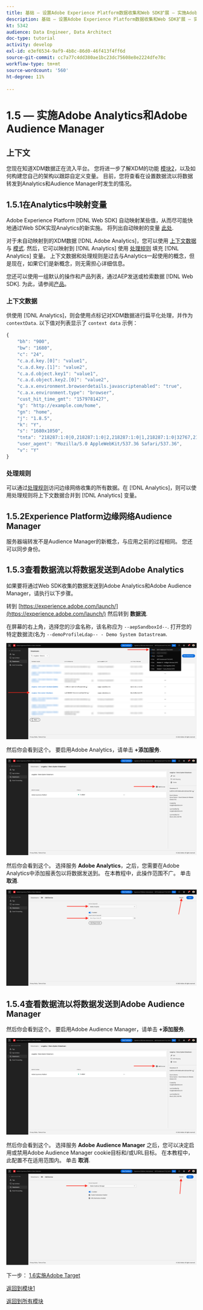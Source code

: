 ```yaml
---
title: 基础 — 设置Adobe Experience Platform数据收集和Web SDK扩展 — 实施Adobe Analytics和Adobe Audience Manager
description: 基础 — 设置Adobe Experience Platform数据收集和Web SDK扩展 — 实施Adobe Analytics和Adobe Audience Manager
kt: 5342
audience: Data Engineer, Data Architect
doc-type: tutorial
activity: develop
exl-id: e3ef6534-9af9-4b8c-86d0-46f413f4ff6d
source-git-commit: cc7a77c4dd380ae1bc23dc75608e8e2224dfe78c
workflow-type: tm+mt
source-wordcount: '560'
ht-degree: 11%

---
```


# 1.5 — 实施Adobe Analytics和Adobe Audience Manager

## 上下文

您现在知道XDM数据正在流入平台。 您将进一步了解XDM的功能 [模块2](./../module2/data-ingestion.md)，以及如何构建您自己的架构以跟踪自定义变量。 目前，您将查看在设置数据流以将数据转发到Analytics和Audience Manager时发生的情况。

## 1.5.1在Analytics中映射变量

Adobe Experience Platform [!DNL Web SDK] 自动映射某些值，从而尽可能快地通过Web SDK实现Analytics的新实施。 将列出自动映射的变量 [此处](https://experienceleague.adobe.com/docs/experience-platform/edge/data-collection/adobe-analytics/automatically-mapped-vars.html#data-collection).

对于未自动映射到的XDM数据 [!DNL Adobe Analytics]，您可以使用 [上下文数据](https://experienceleague.adobe.com/docs/analytics/implementation/vars/page-vars/contextdata.html?lang=zh-Hans) 与 [模式](https://experienceleague.adobe.com/docs/experience-platform/xdm/schema/composition.html?lang=zh-Hans). 然后，它可以映射到 [!DNL Analytics] 使用 [处理规则](https://experienceleague.adobe.com/docs/analytics/admin/admin-tools/processing-rules/processing-rules-configuration/t-processing-rules.html?lang=zh-Hans) 填充 [!DNL Analytics] 变量。 上下文数据和处理规则是过去与Analytics一起使用的概念，但是现在，如果它们是新概念，则无需担心详细信息。

您还可以使用一组默认的操作和产品列表，通过AEP发送或检索数据 [!DNL Web SDK]. 为此，请参阅[产品](https://experienceleague.adobe.com/docs/experience-platform/edge/data-collection/collect-commerce-data.html?lang=en#data-collection)。

### 上下文数据

供使用 [!DNL Analytics]，则会使用点标记对XDM数据进行扁平化处理，并作为 `contextData`. 以下值对列表显示了 `context data` 示例：

```javascript
{
    "bh": "900",
    "bw": "1680",
    "c": "24",
    "c.a.d.key.[0]": "value1",
    "c.a.d.key.[1]": "value2",
    "c.a.d.object.key1": "value1",
    "c.a.d.object.key2.[0]": "value2",
    "c.a.x.environment.browserdetails.javascriptenabled": "true",
    "c.a.x.environment.type": "browser",
    "cust_hit_time_gmt": "1579781427",
    "g": "http://example.com/home",
    "gn": "home",
    "j": "1.8.5",
    "k": "Y",
    "s": "1680x1050",
    "tnta": "218287:1:0|0,218287:1:0|2,218287:1:0|1,218287:1:0|32767,218287:1:01,218287:1:0|0,218287:1:0|1,218287:1:0|0,218287:1:0|1",
    "user_agent": "Mozilla/5.0 AppleWebKit/537.36 Safari/537.36",
    "v": "Y"
}
```

### 处理规则

可以通过[处理规则](https://experienceleague.adobe.com/docs/analytics/admin/admin-tools/processing-rules/processing-rules-configuration/t-processing-rules.html)访问边缘网络收集的所有数据。在 [!DNL Analytics]，则可以使用处理规则将上下文数据合并到 [!DNL Analytics] 变量。

## 1.5.2Experience Platform边缘网络Audience Manager

服务器端转发不是Audience Manager的新概念，与应用之前的过程相同。 您还可以同步身份。

## 1.5.3查看数据流以将数据发送到Adobe Analytics

如果要将通过Web SDK收集的数据发送到Adobe Analytics和Adobe Audience Manager，请执行以下步骤。

转到 [https://experience.adobe.com/launch/](https://experience.adobe.com/launch/) 然后转到 **数据流**.

在屏幕的右上角，选择您的沙盒名称，该名称应为 `--aepSandboxId--`. 打开您的特定数据流(名为 `--demoProfileLdap-- - Demo System Datastream`.

![单击左侧导航中的“边缘配置”图标](./images/edgeconfig1b.png)

然后你会看到这个。 要启用Adobe Analytics，请单击 **+添加服务**.

![AEP Debugger](./images/aa2.png)

然后你会看到这个。 选择服务 **Adobe Analytics**，之后，您需要在Adobe Analytics中添加报表包以将数据发送到。 在本教程中，此操作范围不广。 单击 **取消**.

![AEP Debugger](./images/aa3.png)

## 1.5.4查看数据流以将数据发送到Adobe Audience Manager

然后你会看到这个。 要启用Adobe Audience Manager，请单击 **+添加服务**.

![AEP Debugger](./images/aa2.png)

然后你会看到这个。 选择服务 **Adobe Audience Manager** 之后，您可以决定启用或禁用Adobe Audience Manager cookie目标和/或URL目标。 在本教程中，此配置不在适用范围内。 单击 **取消**.

![AEP Debugger](./images/aam1.png)

下一步： [1.6实施Adobe Target](./ex6.md)

[返回到模块1](./data-ingestion-launch-web-sdk.md)

[返回到所有模块](./../../overview.md)
